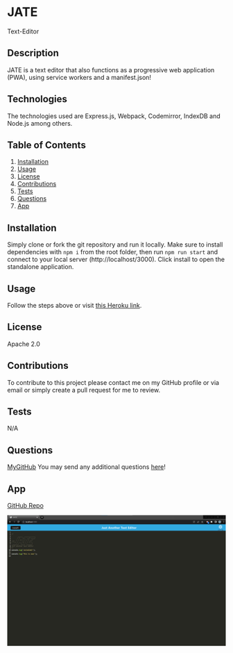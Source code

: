 # JATE

Text-Editor

## Description

JATE is a text editor that also functions as a progressive web application (PWA), using service workers and a manifest.json!

## Technologies

The technologies used are Express.js, Webpack, Codemirror, IndexDB and Node.js among others.

## Table of Contents

1. [Installation](#installation)
2. [Usage](#usage)
3. [License](#license)
4. [Contributions](#contributions)
5. [Tests](#tests)
6. [Questions](#questions)
7. [App](#app)

## Installation

Simply clone or fork the git repository and run it locally. Make sure to install dependencies with `npm i` from the root folder, then run `npm run start` and connect to your local server (http://localhost/3000). Click install to open the standalone application.

## Usage

Follow the steps above or visit [this Heroku link](https://git.heroku.com/quiet-brushlands-79166.git).

## License

Apache 2.0

## Contributions

To contribute to this project please contact me on my GitHub profile or via email or simply create a pull request for me to review.

## Tests

N/A

## Questions

[MyGitHub](https://github.com/codejoes)
You may send any additional questions [here](josephscodes@gmail.com)!

## App

[GitHub Repo](https://github.com/codejoes/JATE)

![Screenshot of Website](./images/Screenshot%202023-04-03%20094813.png)
